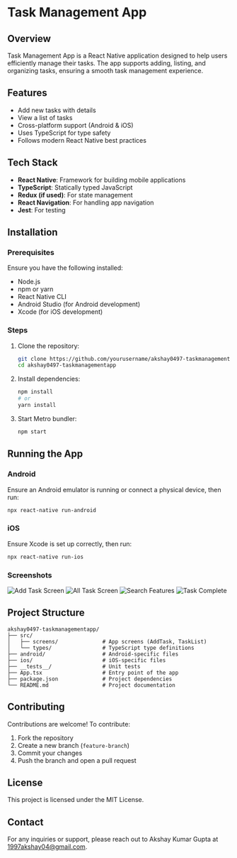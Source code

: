 
# Task Management App

## Overview
Task Management App is a React Native application designed to help users efficiently manage their tasks. The app supports adding, listing, and organizing tasks, ensuring a smooth task management experience.

## Features
- Add new tasks with details
- View a list of tasks
- Cross-platform support (Android & iOS)
- Uses TypeScript for type safety
- Follows modern React Native best practices

## Tech Stack
- **React Native**: Framework for building mobile applications
- **TypeScript**: Statically typed JavaScript
- **Redux (if used)**: For state management
- **React Navigation**: For handling app navigation
- **Jest**: For testing

## Installation

### Prerequisites
Ensure you have the following installed:
- Node.js
- npm or yarn
- React Native CLI
- Android Studio (for Android development)
- Xcode (for iOS development)

### Steps
1. Clone the repository:
   ```sh
   git clone https://github.com/yourusername/akshay0497-taskmanagementapp.git
   cd akshay0497-taskmanagementapp
   ```
2. Install dependencies:
   ```sh
   npm install
   # or
   yarn install
   ```
3. Start Metro bundler:
   ```sh
   npm start
   ```

## Running the App

### Android
Ensure an Android emulator is running or connect a physical device, then run:
```sh
npx react-native run-android
```

### iOS
Ensure Xcode is set up correctly, then run:
```sh
npx react-native run-ios
```

### Screenshots
![Add Task Screen](src/Assets/AddTaskScreen.jpeg)
![All Task Screen](src/Assets/AllTaskScreen.jpeg)
![Search Features](src/Assets/Searchfeatures.jpeg)
![Task Complete](src/Assets/taskComplete.jpeg)


## Project Structure
```
akshay0497-taskmanagementapp/
├── src/
│   ├── screens/              # App screens (AddTask, TaskList)
│   └── types/                # TypeScript type definitions
├── android/                  # Android-specific files
├── ios/                      # iOS-specific files
├── __tests__/                # Unit tests
├── App.tsx                   # Entry point of the app
├── package.json              # Project dependencies
└── README.md                 # Project documentation
```

## Contributing
Contributions are welcome! To contribute:
1. Fork the repository
2. Create a new branch (`feature-branch`)
3. Commit your changes
4. Push the branch and open a pull request

## License
This project is licensed under the MIT License.

## Contact
For any inquiries or support, please reach out to Akshay Kumar Gupta at 1997akshay04@gmail.com.

